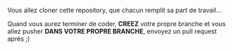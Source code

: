 Vous allez cloner cette repository, que chacun remplit sa part de travail...

Quand vous aurez terminer de coder, **CREEZ** votre propre branche et vous allez pusher **DANS VOTRE PROPRE BRANCHE**, envoyez un pull request après ;)
